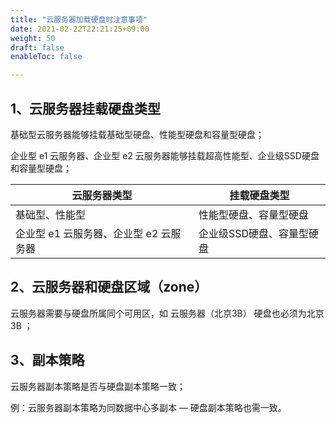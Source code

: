 ```yaml
---
title: "云服务器加载硬盘时注意事项"
date: 2021-02-22T22:21:25+09:00
weight: 50
draft: false
enableToc: false

---
```



##  1、云服务器挂载硬盘类型

基础型云服务器能够挂载基础型硬盘、性能型硬盘和容量型硬盘；

企业型 e1 云服务器、企业型 e2 云服务器能够挂载超高性能型、企业级SSD硬盘和容量型硬盘；

| 云服务器类型                | 挂载硬盘类型         |
| ------------------- | -------------- |
| 基础型、性能型             | 性能型硬盘、容量型硬盘    |
| 企业型 e1 云服务器、企业型 e2 云服务器 | 企业级SSD硬盘、容量型硬盘 |

##  2、云服务器和硬盘区域（zone）

云服务器需要与硬盘所属同个可用区，如 云服务器（北京3B） 硬盘也必须为北京3B ；



## 3、副本策略

云服务器副本策略是否与硬盘副本策略一致；   



例：云服务器副本策略为同数据中心多副本 — 硬盘副本策略也需一致。
